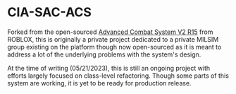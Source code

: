 ﻿# CIA-SAC-ACS

Forked from the open-sourced [Advanced Combat System V2 R15](https://www.roblox.com/library/7118097999/ACS-2-0-0-Official-Release-R15) from ROBLOX, this is originally a private project dedicated to a private MILSIM group existing on the platform though now open-sourced as it is meant to address a lot of the underlying problems with the system's design.

At the time of writing (05/21/2023), this is still an ongoing project with efforts largely focused on class-level refactoring.  Though some parts of this system are working, it is yet to be ready for production release.
